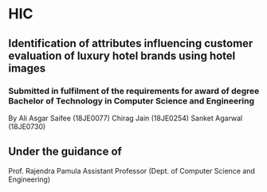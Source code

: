 # HIC
## Identification of attributes influencing customer evaluation of luxury hotel brands using hotel images 

###  Submitted in fulfilment of the requirements for award of degree Bachelor of Technology in Computer Science and Engineering

<tr>
  <td>By</td>
  <td>Ali Asgar Saifee (18JE0077)</td>
  <td>Chirag Jain (18JE0254)</td>
  <td>Sanket Agarwal (18JE0730)</td>
</tr>

## Under the guidance of

<tr>
  <td>Prof. Rajendra Pamula</td>
  <td>Assistant Professor</td>
  <td>(Dept. of Computer Science and Engineering)</td>
 </tr>
